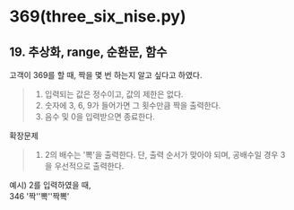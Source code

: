 # 369(three_six_nise.py)

## 19\. 추상화, range, 순환문, 함수

고객이 369를 할 때, 짝을 몇 번 하는지 알고 싶다고 하였다.  
> 1. 입력되는 값은 정수이고, 값의 제한은 없다.
> 2. 숫자에 3, 6, 9가 들어가면 그 횟수만큼 짝을 출력한다.
> 3. 음수 및 0을 입력받으면 종료한다.

확장문제
> 1. 2의 배수는 '뽁'을 출력한다.
> 단, 출력 순서가 맞아야 되며, 공배수일 경우 3을 우선적으로 출력한다.

예시)
2를 입력하였을 때,  
346 '짝''뽁''짝뽁'


